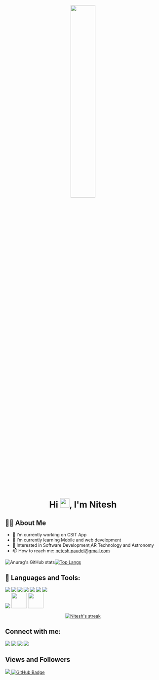 <h1 align="center"><img  src="https://cdn.dribbble.com/users/2571505/screenshots/14197653/media/324034b1707825a543f520a98d30fdf2.gif" width="40%" height="auto"></h1>
<h1 align="center">Hi <img src="https://raw.githubusercontent.com/MartinHeinz/MartinHeinz/master/wave.gif" width="30px">, I'm Nitesh</h1>

## 🙋‍♂️ About Me
- 🔭 I’m currently working on CSIT App
- 🌱 I’m currently learning Mobile and web development
- 🔭 Interested in Software Development,AR Technology and Astronomy
-  📫 How to reach me: netesh.paudel@gmail.com

![Anurag's GitHub stats](https://github-readme-stats.vercel.app/api?username=netesh5&show_icons=true&theme=dark)[![Top Langs](https://github-readme-stats.vercel.app/api/top-langs/?username=netesh5&layout=compact&theme=dark)](https://github.com/netesh5/github-readme-stats)


## 🚀 Languages and Tools:
<p align="left">
    
<a href="Dart"><img src="https://img.icons8.com/color/50/000000/dart.png"></a>
<a href="Flutter"><img src="https://img.icons8.com/color/50/000000/flutter.png"></a>
<a href="C++"><img src="https://img.icons8.com/color/50/000000/c-plus-plus-logo.png"></a>
<a href="C"><img src="https://img.icons8.com/color/48/000000/c-programming.png"></a>
<a href="HTML"><img src="https://img.icons8.com/color/50/000000/html-5--v1.png"></a>
<a href="CSS"><img src="https://img.icons8.com/color/50/000000/css3.png"/></a>
<a href="Javascript"><img src="https://img.icons8.com/color/48/000000/javascript--v1.png"></a>  
<a href="Unity"><img src="https://img.icons8.com/ios-filled/50/ffffff/unity.png"></a>
<a href="Augmented Reality"><img src="https://www.clipartmax.com/png/small/432-4322447_while-location-based-is-another-known-trigger-its-ar-kit-logo-transparent.png" width="50px" height="50px"></a>
<a href="Vuforia"><img src="https://www.nicepng.com/png/full/651-6510730_about-glitchr-studio.png" width="50px" height="50px"></a>
</p>

<!-- Stat-->
<p align="center">
    <a href="https://github.com/netesh5/github-readme-streak-stats">
        <img title="🔥 Get streak stats for your profile at git.io/streak-stats" alt="Nitesh's streak" src="https://github-readme-streak-stats.herokuapp.com/?user=netesh5&theme=black-ice&hide_border=true&stroke=0000&background=060A0CD0"/>
    </a>
</p>

## Connect with me:
<p align="left">
<a href = "https://www.linkedin.com/in/netesh-paudel/"><img src="https://img.icons8.com/fluent/48/000000/linkedin.png"/></a>
<a href = "https://twitter.com/netesh_paudel"><img src="https://img.icons8.com/fluent/48/000000/twitter.png"/></a>
<a href = "https://www.instagram.com/netesh_paudel/"><img src="https://img.icons8.com/fluent/48/000000/instagram-new.png"/></a>
 <a href="https://www.facebook.com/nitesh.paudel.5"><img src="https://img.icons8.com/office/48/000000/facebook-new.png"></a>

</p>

##  Views and Followers
<a href="https://github.com/Meghna-DAS/github-profile-views-counter">
    <img src="https://komarev.com/ghpvc/?username=netesh5">
</a>
<a href="https://github.com/netesh5?tab=followers"><img src="https://img.shields.io/github/followers/netesh5?label=Followers&style=social" alt="GitHub Badge"></a>
<!--
**netesh5/netesh5** is a ✨ _special_ ✨ repository because its `README.md` (this file) appears on your GitHub profile.

Here are some ideas to get you started:

- 🔭 I’m currently working on ...
- 🌱 I’m currently learning ...
- 👯 I’m looking to collaborate on ...
- 🤔 I’m looking for help with ...
- 💬 Ask me about ...
- 📫 How to reach me: ...
- 😄 Pronouns: ...
- ⚡ Fun fact: ...
-->

